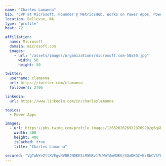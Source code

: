 ```yaml
---
name: "Charles Lamanna"
bio: "CVP at Microsoft, Founder @ MetricsHub. Works on Power Apps, Power Automate, Power Virtual Agent, Common Data Service and Dynamics 365."
location: Bellevue, WA
type: "profile"
heat: 72

affiliation:
  name: Microsoft
  domain: microsoft.com
  images:
    - url: "/assets/images/organizations/microsoft.com-50x50.jpg"
      width: 50
      height: 50

twitter:
  username: clamanna
  url: https://twitter.com/clamanna
  followers: 2706

linkedin:
  url: https://www.linkedin.com/in/charleslamanna

topics:
  - Power Apps

images:
  - url: https://pbs.twimg.com/profile_images/1263202626922876928/g6qGbHZ-_400x400.jpg
    width: 400
    height: 400
    isCached: true
    title: "Charles Lamanna"

secured: "VgTwNYe2ttXVEgvNV8BJNGKKSiR5hRv17LWmYAmN3KG/4QnDKGC+Kz8bCV4YQcpTeMl0k9b+wHTpbuOdNsF3RnZIbvDHdWsjBspqmnCa9M+vfJQ8h/KVO2n3PGQXI9lMUCUvUG4Gjw0IfuGbvRd3qhFol3LqiTug1jzVhAvXr8AAsEyfbv80nwx9LgGjccxJe1RWAViwJIIfEIicIpKjOTKuVQOZ0bc7sbEOSlTIvuMFAZot7JqAshcGysUTzGzOOPVdD69ByWl5kEazTtBxjDpp3lxF6LfOqYXLzEXLuf4pxsLGll96zIcPZT1Qd3uk/abIQziLHejqj9OKQDEfeYWLG9FScceaPpVzAZvKgP4mwsHg8UWK4sPigmCV/WycFCIVyS6iefyOVSjzfKn6a+jY7JlGXgomM72LycF/KPA=;PVPYB/EA5/eoEsAwr8JLBg=="
---
```


